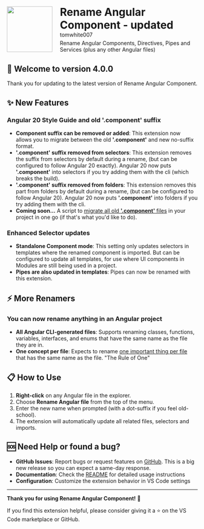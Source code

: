 <div style="display: flex; align-items: center; gap: 20px; margin-bottom: 30px;">
  <img src="https://cdn.jsdelivr.net/gh/tomwhite007/rename-angular-component@main/assets/rename-angular-component-icon.png" height="120">
  <div>
    <h1 style="margin: 0; border-bottom: none;">Rename Angular Component - updated</h1>
    <p style="margin: 0 0 5px 0;">tomwhite007</p>
    <p style="margin: 0;">Rename Angular Components, Directives, Pipes and Services (plus any other Angular files)</p>
  </div>
</div>

## 🎉 Welcome to version 4.0.0

Thank you for updating to the latest version of Rename Angular Component.

## ✨ New Features

### Angular 20 Style Guide and old '.component' suffix

- **Component suffix can be removed or added**: This extension now allows you to migrate between the old **'.component'** and new no-suffix format.
- **'.component' suffix removed from selectors**: This extension removes the suffix from selectors by default during a rename, (but can be configured to follow Angular 20 exactly). Angular 20 now puts **'.component'** into selectors if you try adding them with the cli (which breaks the build).
- **'.component' suffix removed from folders**: This extension removes this part from folders by default during a rename, (but can be configured to follow Angular 20). Angular 20 now puts **'.component'** into folders if you try adding them with the cli.
- **Coming soon...** A script to [migrate all old **'.component'** files](https://github.com/tomwhite007/rename-angular-component/issues/56) in your project in one go (if that's what you'd like to do).

### Enhanced Selector updates

- **Standalone Component mode**: This setting only updates selectors in templates where the renamed component is imported. But can be configured to update all templates, for use where UI components in Modules are still being used in a project.
- **Pipes are also updated in templates**: Pipes can now be renamed with this extension.

## ⚡ More Renamers

### You can now rename anything in an Angular project

- **All Angular CLI-generated files**: Supports renaming classes, functions, variables, interfaces, and enums that have the same name as the file they are in.
- **One concept per file**: Expects to rename [one important thing per file](https://angular.dev/style-guide#one-concept-per-file) that has the same name as the file. "The Rule of One"

## 📋 How to Use

1. **Right-click** on any Angular file in the explorer.
2. Choose **Rename Angular file** from the top of the menu.
3. Enter the new name when prompted (with a dot-suffix if you feel old-school).
4. The extension will automatically update all related files, selectors and imports.

## 🆘 Need Help or found a bug?

- **GitHub Issues**: Report bugs or request features on [GitHub](https://github.com/tomwhite007/rename-angular-component/issues). This is a big new release so you can expect a same-day response.
- **Documentation**: Check the [README](https://github.com/tomwhite007/rename-angular-component#readme) for detailed usage instructions
- **Configuration**: Customize the extension behavior in VS Code settings

---

**Thank you for using Rename Angular Component!** 🚀

If you find this extension helpful, please consider giving it a ⭐ on the VS Code marketplace or GitHub.

